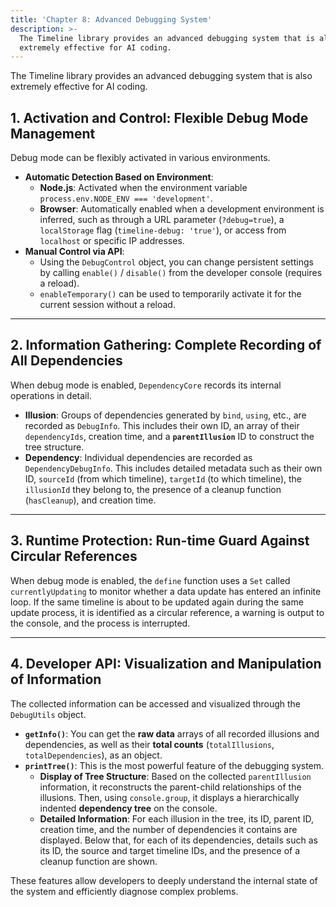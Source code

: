 ```yaml
---
title: 'Chapter 8: Advanced Debugging System'
description: >-
  The Timeline library provides an advanced debugging system that is also
  extremely effective for AI coding.
---
```

The Timeline library provides an advanced debugging system that is also extremely effective for AI coding.

## 1. Activation and Control: Flexible Debug Mode Management

Debug mode can be flexibly activated in various environments.

* **Automatic Detection Based on Environment**:
    * **Node.js**: Activated when the environment variable `process.env.NODE_ENV === 'development'`.
    * **Browser**: Automatically enabled when a development environment is inferred, such as through a URL parameter (`?debug=true`), a `localStorage` flag (`timeline-debug: 'true'`), or access from `localhost` or specific IP addresses.
* **Manual Control via API**:
    * Using the `DebugControl` object, you can change persistent settings by calling `enable()` / `disable()` from the developer console (requires a reload).
    * `enableTemporary()` can be used to temporarily activate it for the current session without a reload.

---

## 2. Information Gathering: Complete Recording of All Dependencies

When debug mode is enabled, `DependencyCore` records its internal operations in detail.

* **Illusion**: Groups of dependencies generated by `bind`, `using`, etc., are recorded as `DebugInfo`. This includes their own ID, an array of their `dependencyIds`, creation time, and a **`parentIllusion`** ID to construct the tree structure.
* **Dependency**: Individual dependencies are recorded as `DependencyDebugInfo`. This includes detailed metadata such as their own ID, `sourceId` (from which timeline), `targetId` (to which timeline), the `illusionId` they belong to, the presence of a cleanup function (`hasCleanup`), and creation time.

---

## 3. Runtime Protection: Run-time Guard Against Circular References

When debug mode is enabled, the `define` function uses a `Set` called `currentlyUpdating` to monitor whether a data update has entered an infinite loop. If the same timeline is about to be updated again during the same update process, it is identified as a circular reference, a warning is output to the console, and the process is interrupted.

---

## 4. Developer API: Visualization and Manipulation of Information

The collected information can be accessed and visualized through the `DebugUtils` object.

* **`getInfo()`**: You can get the **raw data** arrays of all recorded illusions and dependencies, as well as their **total counts** (`totalIllusions`, `totalDependencies`), as an object.
* **`printTree()`**: This is the most powerful feature of the debugging system.
    * **Display of Tree Structure**: Based on the collected `parentIllusion` information, it reconstructs the parent-child relationships of the illusions. Then, using `console.group`, it displays a hierarchically indented **dependency tree** on the console.
    * **Detailed Information**: For each illusion in the tree, its ID, parent ID, creation time, and the number of dependencies it contains are displayed. Below that, for each of its dependencies, details such as its ID, the source and target timeline IDs, and the presence of a cleanup function are shown.

These features allow developers to deeply understand the internal state of the system and efficiently diagnose complex problems.
